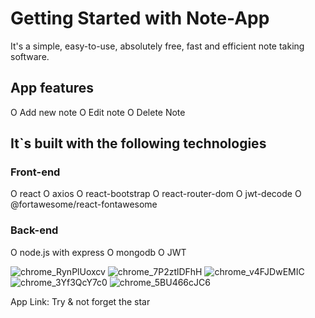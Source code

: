 # Getting Started with Note-App
It's a simple, easy-to-use, absolutely free, fast and efficient note taking software.

## App features
  O Add new note
  O Edit note
  O Delete Note
  
## It`s built with the following technologies
### Front-end
  O react
  O axios
  O react-bootstrap
  O react-router-dom
  O jwt-decode
  O @fortawesome/react-fontawesome
  
### Back-end
  O node.js with express
  O mongodb
  O JWT

![chrome_RynPlUoxcv](https://user-images.githubusercontent.com/76254195/184342649-39bbe2d2-b079-4994-ada8-9e89e05d484b.png)
![chrome_7P2ztlDFhH](https://user-images.githubusercontent.com/76254195/184342651-44a60db7-3863-42c0-8e2f-1031a8acba26.png)
![chrome_v4FJDwEMIC](https://user-images.githubusercontent.com/76254195/184342659-b7d7051d-082e-4a1b-a3c4-11654eb6a696.png)
![chrome_3Yf3QcY7c0](https://user-images.githubusercontent.com/76254195/184342661-d69e301c-df37-4ce3-960a-83aacfa421eb.png)
![chrome_5BU466cJC6](https://user-images.githubusercontent.com/76254195/184342669-d5f4c34f-27a2-43f8-ba95-8c8f29f523ff.png)

App Link: 
Try & not forget the star

